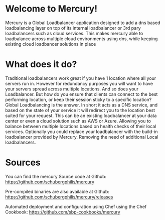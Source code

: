 # Welcome to Mercury!

Mercury is a Global Loadbalancer application designed to add a dns based loadbalancing layer on top of its internal loadbalancer or 3rd pary loadbalancers such as cloud services. This makes mercury able to loadbalance across multiple cloud environments using dns, while keeping existing cloud loadbancer solutions in place

# What does it do?
Traditional loadbalancers work great if you have 1 location where all your servers run in. However for redundancy purposes you will want to have your servers spread across multiple locations. And so does your Loadbalancer. But how do you ensure that clients can connect to the best performing location, or keep their session sticky to a specific location? Global Loadbalancing is the answer. In short it acts as a DNS service, and based on the state of your service it will redirect you to the location best suited for your request. This can be an existing loadbalancer at your data center or even a cloud solution such as AWS or Azure. Allowing you to balance between multiple locations based on health checks of their local services.
Optionally you could replace your loadbalancer with the build-in loadbalancer provided by Mercury. Removing the need of additional Local loadbalancers.

# Sources
You can find the mercury Source code at Github:
https://github.com/schubergphilis/mercury

Pre-compiled binaries are also available at Github:
https://github.com/schubergphilis/mercury/releases

Automated deployment and configuration using Chef using the Chef Cookbook:
https://github.com/sbp-cookbooks/mercury
